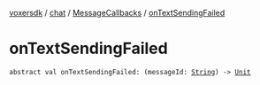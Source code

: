 [voxersdk](../../index.md) / [chat](../index.md) / [MessageCallbacks](index.md) / [onTextSendingFailed](./on-text-sending-failed.md)

# onTextSendingFailed

`abstract val onTextSendingFailed: (messageId: `[`String`](https://kotlinlang.org/api/latest/jvm/stdlib/kotlin/-string/index.html)`) -> `[`Unit`](https://kotlinlang.org/api/latest/jvm/stdlib/kotlin/-unit/index.html)